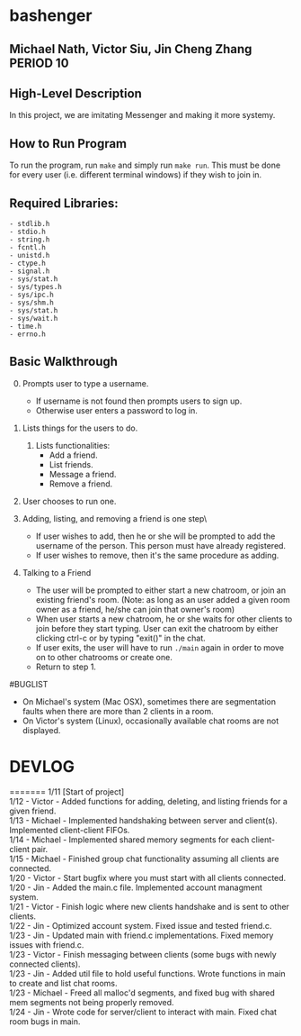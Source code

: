 # bashenger
## Michael Nath, Victor Siu, Jin Cheng Zhang PERIOD 10

## High-Level Description
In this project, we are imitating Messenger and making it more systemy.

## How to Run Program
To run the program, run `make` and simply run `make run`. This must be done for every user (i.e. different terminal windows) if they wish to join in.

## Required Libraries: 
    - stdlib.h
    - stdio.h
    - string.h
    - fcntl.h
    - unistd.h
    - ctype.h
    - signal.h
    - sys/stat.h
    - sys/types.h
    - sys/ipc.h
    - sys/shm.h
    - sys/stat.h
    - sys/wait.h
    - time.h
    - errno.h

## Basic Walkthrough
0.  Prompts user to type a username.
    - If username is not found then prompts users to sign up.
    - Otherwise user enters a password to log in.
    
1. Lists things for the users to do.
    1. Lists functionalities:
        - Add a friend.
        - List friends.
        - Message a friend.
        - Remove a friend.
2. User chooses to run one.
3. Adding, listing, and removing a friend is one step\
    - If user wishes to add, then he or she will be prompted to add the username of the person. This person must have already registered.
    - If user wishes to remove, then it's the same procedure as adding. 
4. Talking to a Friend
    - The user will be prompted to either start a new chatroom, or join an existing friend's room. (Note: as long as an user added a given room owner as a friend, he/she can join that owner's room)
    - When user starts a new chatroom, he or she waits for other clients to join before they start typing. User can exit the chatroom by either clicking ctrl-c or by typing "exit()" in the chat. 
    - If user exits, the user will have to run `./main` again in order to move on to other chatrooms or create one. 
    - Return to step 1.

#BUGLIST
- On Michael's system (Mac OSX), sometimes there are segmentation faults when there are more than 2 clients in a room.
- On Victor's system (Linux), occasionally available chat rooms are not displayed.


# DEVLOG
=======
1/11 [Start of project]\
1/12 - Victor  - Added functions for adding, deleting, and listing friends for a given friend.\
1/13 - Michael - Implemented handshaking between server and client(s). Implemented client-client FIFOs.\
1/14 - Michael - Implemented shared memory segments for each client-client pair.\
1/15 - Michael - Finished group chat functionality assuming all clients are connected. \
1/20 - Victor  - Start bugfix where you must start with all clients connected.\
1/20 - Jin     - Added the main.c file. Implemented account managment system.\
1/21 - Victor  - Finish logic where new clients handshake and is sent to other clients.\
1/22 - Jin     - Optimized account system. Fixed issue and tested friend.c.\
1/23 - Jin     - Updated main with friend.c implementations. Fixed memory issues with friend.c.\
1/23 - Victor  - Finish messaging between clients (some bugs with newly connected clients).\
1/23 - Jin     - Added util file to hold useful functions. Wrote functions in main to create and list chat rooms.\
1/23 - Michael - Freed all malloc'd segments, and fixed bug with shared mem segments not being properly removed.\
1/24 - Jin     - Wrote code for server/client to interact with main. Fixed chat room bugs in main.
